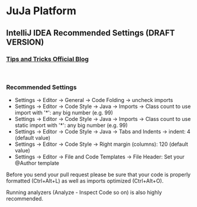 # JuJa Platform

## IntelliJ IDEA Recommended Settings (DRAFT VERSION)

### [Tips and Tricks Official Blog](https://blog.jetbrains.com/idea/category/tips-tricks/)</br>
</br>

### Recommended Settings
* Settings → Editor → General → Code Folding → uncheck imports
* Settings → Editor → Code Style → Java → Imports → Class count to use import with '*': any big number (e.g. 99)
* Settings → Editor → Code Style → Java → Imports → Class count to use static import with '*': any big number (e.g. 99)
* Settings → Editor → Code Style → Java → Tabs and Indents → indent: 4 (default value)
* Settings → Editor → Code Style → Right margin (columns): 120 (default value)
* Settings → Editor → File and Code Templates → File Header: Set your @Author template

Before you send your pull request please be sure that your code is properly formatted (Ctrl+Alt+L) as well as imports optimized (Ctrl+Alt+O). 

Running analyzers (Analyze - Inspect Code so on) is also highly recommended.

